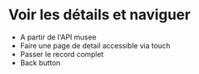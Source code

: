 # Voir les détails et naviguer

- A partir de l'API musee
- Faire une page de detail accessible via touch
- Passer le record complet
- Back button